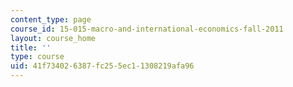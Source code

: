 ```yaml
---
content_type: page
course_id: 15-015-macro-and-international-economics-fall-2011
layout: course_home
title: ''
type: course
uid: 41f73402-6387-fc25-5ec1-1308219afa96
---
```

